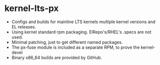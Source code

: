 # kernel-lts-px

- Configs and builds for mainline LTS kernels multiple kernel versions and EL releases.
- Using kernel standard rpm packaging. ElRepo's/RHEL's .specs are not used.
- Minimal patching, just to get different named packages.
- The px-fuse module is included as a separate RPM, to prove the kernel-devel
- Binary x86_64 builds are provided by GitHub.
